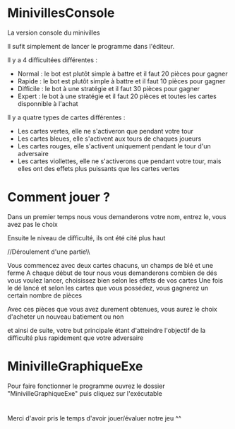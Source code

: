 # MinivillesConsole

La version console du minivilles


Il sufit simplement de lancer le programme dans l'éditeur.

Il y a 4 difficultées différentes :

- Normal : le bot est plutôt simple à battre et il faut 20 pièces pour gagner
- Rapide : le bot est plutôt simple à battre et il faut 10 pièces pour gagner
- Difficile : le bot à une stratégie et il faut 30 pièces pour gagner
- Expert : le bot à une stratégie et il faut 20 pièces et toutes les cartes disponnible à l'achat


Il y a quatre types de cartes différentes :

- Les cartes vertes, elle ne s'activeron que pendant votre tour
- Les cartes bleues, elle s'activent aux tours de chaques joueurs
- Les cartes rouges, elle s'activent uniquement pendant le tour d'un adversaire
- Les cartes viollettes, elle ne s'activerons que pendant votre tour, mais elles ont des effets plus puissants que les cartes vertes



# Comment jouer ?

Dans un premier temps nous vous demanderons votre nom, entrez le, vous avez pas le choix

Ensuite le niveau de difficulté, ils ont été cité plus haut



//Déroulement d'une partie\\\

Vous commencez avec deux cartes chacuns, un champs de blé et une ferme
A chaque début de tour nous vous demanderons combien de dés vous voulez lancer, choisissez bien selon les effets de vos cartes
Une fois le dé lancé et selon les cartes que vous possédez, vous gagnerez un certain nombre de pièces

Avec ces pièces que vous avez durement obtenues, vous aurez le choix d'acheter un nouveau batiement ou non

et ainsi de suite, votre but principale étant d'atteindre l'objectif de la difficulté plus rapidement que votre adversaire


# MinivilleGraphiqueExe

Pour faire fonctionner le programme ouvrez le dossier "MinivilleGraphiqueExe" puis cliquez sur l'exécutable

#

Merci d'avoir pris le temps d'avoir jouer/évaluer notre jeu ^^
